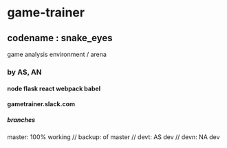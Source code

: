 # game-trainer
## codename : snake_eyes
game analysis environment / arena
### by AS, AN
#### node flask react webpack babel
#### gametrainer.slack.com

##### branches
master: 100% working // backup: of master // devt: AS dev // devn: NA dev
